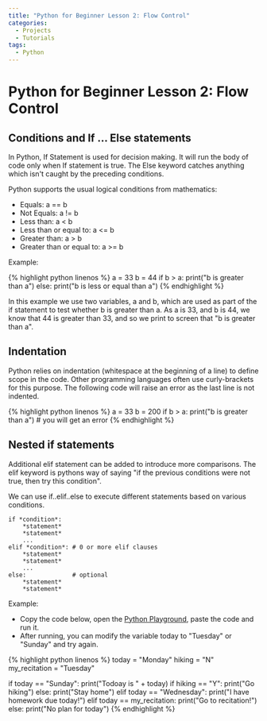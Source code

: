 ```yaml
---
title: "Python for Beginner Lesson 2: Flow Control"
categories:
  - Projects
  - Tutorials
tags:
  - Python
---
```


# Python for Beginner Lesson 2:  Flow Control

## Conditions and If ... Else statements

In Python, If Statement is used for decision making. It will run the body of code only when If statement is true.
The Else keyword catches anything which isn't caught by the preceding conditions.

Python supports the usual logical conditions from mathematics:

* Equals: a == b
* Not Equals: a != b
* Less than: a < b
* Less than or equal to: a <= b
* Greater than: a > b
* Greater than or equal to: a >= b

Example:

{% highlight python linenos %}
a = 33
b = 44
if b > a:
  print("b is greater than a")
else:
  print("b is less or equal than a")
{% endhighlight %}

In this example we use two variables, a and b, which are used as part of the if statement to test whether b is greater than a. As a is 33, and b is 44, we know that 44 is greater than 33, and so we print to screen that "b is greater than a".

## Indentation

Python relies on indentation (whitespace at the beginning of a line) to define scope in the code. Other programming languages often use curly-brackets for this purpose.
The following code will raise an error as the last line is not indented.

{% highlight python linenos %}
a = 33
b = 200
if b > a:
print("b is greater than a") # you will get an error
{% endhighlight %}

## Nested if statements

Additional elif statement can be added to introduce more comparisons.
The elif keyword is pythons way of saying "if the previous conditions were not true, then try this condition".

We can use if..elif..else to execute different statements based on various conditions.

    if *condition*:
        *statement*
        *statement*
        ...
    elif *condition*: # 0 or more elif clauses
        *statement*
        *statement*
        ...    
    else:             # optional
        *statement*
        *statement*

Example:

* Copy the code below, open the [Python Playground](http://starcoder.org/playground/), paste the code and run it.
* After running, you can modify the variable today to "Tuesday" or "Sunday" and try again.

{% highlight python linenos %}
today = "Monday"
hiking = "N"
my_recitation = "Tuesday"

if today == "Sunday":
    print("Todoay is " + today)
    if hiking == "Y":
        print("Go hiking")
    else:
        print("Stay home")
elif today == "Wednesday":
    print("I have homework due today!")
elif today == my_recitation:
    print("Go to recitation!")
else:
    print("No plan for today")
{% endhighlight %}
